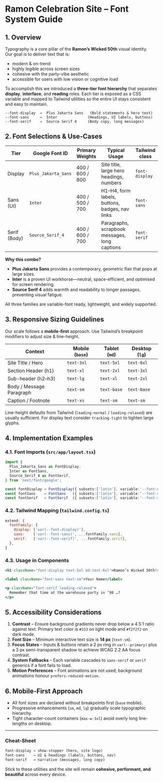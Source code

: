# Ramon Celebration Site – Font System Guide

## 1. Overview

Typography is a core pillar of the **Ramon’s Wicked 50th** visual identity.  
Our goal is to deliver text that is:

* modern & on-trend  
* highly legible across screen sizes  
* cohesive with the party-vibe aesthetic  
* accessible for users with low vision or cognitive load

To accomplish this we introduced a **three-tier font hierarchy** that separates **display**, **interface**, and **reading** roles. Each tier is exposed as a CSS variable and mapped to Tailwind utilities so the entire UI stays consistent and easy to maintain.

```
--font-display  →  Plus Jakarta Sans   (Bold statements & hero text)
--font-sans     →  Inter              (Headings, UI labels, buttons)
--font-serif    →  Source Serif 4     (Body copy, long messages)
```

## 2. Font Selections & Use-Cases

| Tier            | Google Font ID        | Primary Weights | Typical Usage                                    | Tailwind class |
| --------------- | --------------------- | --------------- | ----------------------------------------------- | -------------- |
| Display         | `Plus_Jakarta_Sans`   | 400 / 600 / 800 | Site title, large hero headings, numbers        | `font-display` |
| Sans (UI)       | `Inter`              | 400 / 500 / 700 | H1–H4, form labels, buttons, badges, nav links  | `font-sans`    |
| Serif (Body)    | `Source_Serif_4`     | 400 / 600 / 700 | Paragraphs, scrapbook messages, long captions   | `font-serif`   |

**Why this combo?**

* **Plus Jakarta Sans** provides a contemporary, geometric flair that pops at large sizes.
* **Inter** is a proven UI workhorse—neutral, space-efficient, and optimised for screen rendering.
* **Source Serif 4** adds warmth and readability to longer passages, preventing visual fatigue.

All three families are variable-font ready, lightweight, and widely supported.

## 3. Responsive Sizing Guidelines

Our scale follows a **mobile-first** approach. Use Tailwind’s breakpoint modifiers to adjust size & line-height.

| Context                    | Mobile (`base`) | Tablet (`md`) | Desktop (`lg`) |
| -------------------------- | -------------- | ------------- | -------------- |
| Site Title / Hero          | `text-3xl`     | `text-5xl`    | `text-6xl`     |
| Section Header (h1)        | `text-xl`      | `text-2xl`    | `text-3xl`     |
| Sub-header (h2–h3)         | `text-lg`      | `text-xl`     | `text-2xl`     |
| Body / Message Paragraph   | `text-sm`      | `text-base`   | `text-base`    |
| Caption / Footnote         | `text-xs`      | `text-sm`     | `text-sm`      |

Line-height defaults from Tailwind (`leading-normal` / `leading-relaxed`) are usually sufficient. For display text consider `tracking-tight` to tighten large glyphs.

## 4. Implementation Examples

### 4.1. Font Imports (`src/app/layout.tsx`)

```ts
import {
  Plus_Jakarta_Sans as FontDisplay,
  Inter as FontSans,
  Source_Serif_4 as FontSerif,
} from 'next/font/google';

const fontDisplay = FontDisplay({ subsets:['latin'], variable:'--font-display', weight:['400','600','800'] });
const fontSans    = FontSans   ({ subsets:['latin'], variable:'--font-sans',    weight:['400','500','700'] });
const fontSerif   = FontSerif  ({ subsets:['latin'], variable:'--font-serif',   weight:['400','600','700'] });
```

### 4.2. Tailwind Mapping (`tailwind.config.ts`)

```js
extend: {
  fontFamily: {
    display: ['var(--font-display)'],
    sans:    ['var(--font-sans)', ...fontFamily.sans],
    serif:   ['var(--font-serif)', ...fontFamily.serif],
  },
}
```

### 4.3. Usage in Components

```jsx
<h1 className="font-display text-5xl md:text-6xl">Ramon’s Wicked 50th!</h1>

<label className="font-sans text-sm">Your Name</label>

<p className="font-serif leading-relaxed">
  Remember that time at the warehouse party in ’98 …?
</p>
```

## 5. Accessibility Considerations

1. **Contrast** – Ensure background gradients never drop below a 4.5:1 ratio against text. Primary text color is `#333` on light mode and `#f2f2f2` on dark mode.
2. **Font Size** – Minimum interactive text size is **14 px** (`text-sm`).  
3. **Focus States** – Inputs & buttons retain a 2 px ring in `var(--primary)` plus a 3 px semi-transparent shadow to achieve WCAG 2.2 AA focus contrast.
4. **System Fallbacks** – Each variable cascades to `sans-serif` or `serif` generics if a font fails to load.
5. **Motion Preferences** – Font animations are not used; background animations honour `prefers-reduced-motion`.

## 6. Mobile-First Approach

* All font sizes are declared without breakpoints first (`base` mobile).  
* Progressive enhancements (`sm`, `md`, `lg`) gradually scale typographic hierarchy.  
* Tight character-count containers (`max-w-3xl`) avoid overly long line‐lengths on desktop.

---

### Cheat-Sheet

```txt
font-display → show-stopper (hero, site logo)
font-sans    → UI & headings (labels, buttons, nav)
font-serif   → narrative (messages, long copy)
```

Stick to these utilities and the site will remain **cohesive, performant, and beautiful** across every device.
